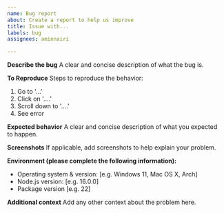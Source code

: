 ```yaml
---
name: Bug report
about: Create a report to help us improve
title: Issue with...
labels: bug
assignees: aminnairi

---
```


**Describe the bug**
A clear and concise description of what the bug is.

**To Reproduce**
Steps to reproduce the behavior:
1. Go to '...'
2. Click on '....'
3. Scroll down to '....'
4. See error

**Expected behavior**
A clear and concise description of what you expected to happen.

**Screenshots**
If applicable, add screenshots to help explain your problem.

**Environment (please complete the following information):**
- Operating system & version: [e.g. Windows 11, Mac OS X, Arch]
 - Node.js version: [e.g. 16.0.0]
 - Package version [e.g. 22]

**Additional context**
Add any other context about the problem here.
